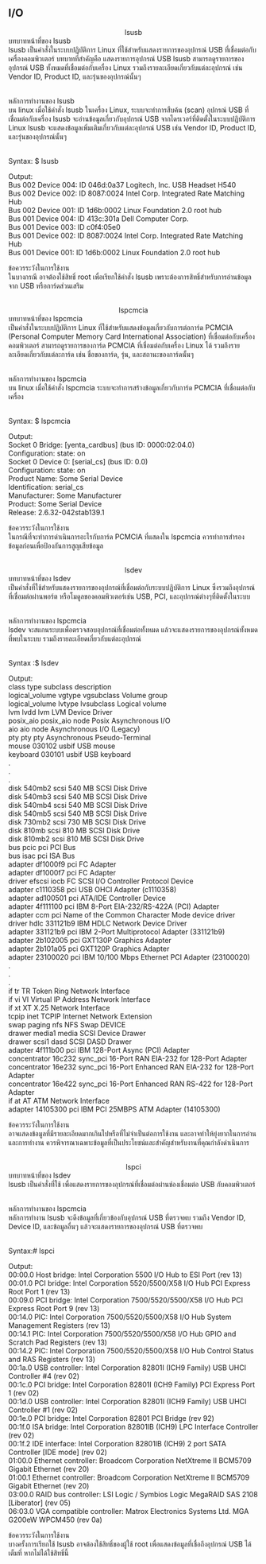 ## I/O
<div align="center"> lsusb
</div>
บทบาทหน้าที่ของ lsusb<br>
lsusb เป็นคำสั่งในระบบปฏิบัติการ Linux ที่ใช้สำหรับแสดงรายการของอุปกรณ์ USB ที่เชื่อมต่อกับเครื่องคอมพิวเตอร์ บทบาทที่สำคัญคือ
แสดงรายการอุปกรณ์ USB lsusb สามารถดูรายการของอุปกรณ์ USB ทั้งหมดที่เชื่อมต่อกับเครื่อง Linux รวมถึงรายละเอียดเกี่ยวกับแต่ละอุปกรณ์ เช่น Vendor ID, Product ID, และรุ่นของอุปกรณ์นั้นๆ<br><br>

หลักการทำงานของ lsusb<br>
บน linux เมื่อใช้คำสั่ง lsusb ในเครื่อง Linux, ระบบจะทำการสืบค้น (scan) อุปกรณ์ USB ที่เชื่อมต่อกับเครื่อง lsusb จะอ่านข้อมูลเกี่ยวกับอุปกรณ์ USB จากไดรเวอร์ที่ติดตั้งในระบบปฏิบัติการ Linux lsusb จะแสดงข้อมูลเพิ่มเติมเกี่ยวกับแต่ละอุปกรณ์ USB เช่น Vendor ID, Product ID, และรุ่นของอุปกรณ์นั้นๆ<br><br>

Syntax: $ lsusb <br>

Output:<br>
Bus 002 Device 004: ID 046d:0a37 Logitech, Inc. USB Headset H540<br>
Bus 002 Device 002: ID 8087:0024 Intel Corp. Integrated Rate Matching Hub<br>
Bus 002 Device 001: ID 1d6b:0002 Linux Foundation 2.0 root hub<br>
Bus 001 Device 004: ID 413c:301a Dell Computer Corp.<br>
Bus 001 Device 003: ID c0f4:05e0<br>
Bus 001 Device 002: ID 8087:0024 Intel Corp. Integrated Rate Matching Hub<br>
Bus 001 Device 001: ID 1d6b:0002 Linux Foundation 2.0 root hub<br>

ข้อควรระวังในการใช้งาน<br>
ในบางกรณี อาจต้องใช้สิทธิ์ root เพื่อเรียกใช้คำสั่ง lsusb เพราะต้องการสิทธิ์สำหรับการอ่านข้อมูลจาก USB หรือการ์ดส่วนเสริม <br><br>

<div align="center">  lspcmcia
</div>
บทบาทหน้าที่ของ lspcmcia<br>
เป็นคำสั่งในระบบปฏิบัติการ Linux ที่ใช้สำหรับแสดงข้อมูลเกี่ยวกับการต่อการ์ด PCMCIA (Personal Computer Memory Card International Association) ที่เชื่อมต่อกับเครื่องคอมพิวเตอร์ สามารถดูรายการของการ์ด PCMCIA ที่เชื่อมต่อกับเครื่อง Linux ได้ รวมถึงรายละเอียดเกี่ยวกับแต่ละการ์ด เช่น ชื่อของการ์ด, รุ่น, และสถานะของการ์ดนั้นๆ<br><br>

หลักการทำงานของ lspcmcia<br>
บน linux เมื่อใช้คำสั่ง lspcmcia ระบบจะทำการสร้างข้อมูลเกี่ยวกับการ์ด PCMCIA ที่เชื่อมต่อกับเครื่อง<br><br>

Syntax: $ lspcmcia <br>

Output:<br>
Socket 0 Bridge:        [yenta_cardbus]           (bus ID: 0000:02:04.0)<br>
Configuration:	 state: on<br>
Socket 0 Device 0:	[serial_cs]              (bus ID: 0.0)<br>
Configuration:	state: on<br>
Product Name:	Some Serial Device<br>
Identification:	serial_cs<br>
Manufacturer:	Some Manufacturer<br>
Product:	Some Serial Device<br>
Release:	2.6.32-042stab139.1<br>

ข้อควรระวังในการใช้งาน<br>
ในกรณีที่จะทำการดำเนินการอะไรกับการ์ด PCMCIA ที่แสดงใน lspcmcia ควรทำการสำรองข้อมูลก่อนเพื่อป้องกันการสูญเสียข้อมูล<br><br>

<div align="center">  lsdev
</div>
บทบาทหน้าที่ของ lsdev<br>
เป็นคำสั่งที่ใช้สำหรับแสดงรายการของอุปกรณ์ที่เชื่อมต่อกับระบบปฏิบัติการ Linux ซึ่งรวมถึงอุปกรณ์ที่เชื่อมต่อผ่านพอร์ต หรือโมดูลของคอมพิวเตอร์เช่น USB, PCI, และอุปกรณ์ต่างๆที่ติดตั้งในระบบ<br><br>

หลักการทำงานของ lspcmcia<br>
lsdev จะสแกนระบบเพื่อตรวจสอบอุปกรณ์ที่เชื่อมต่อทั้งหมด แล้วจะแสดงรายการของอุปกรณ์ทั้งหมดที่พบในระบบ รวมถึงรายละเอียดเกี่ยวกับแต่ละอุปกรณ์<br><br>

Syntax :$ lsdev<br>

Output:<br>
class          type           subclass   description<br>
logical_volume vgtype         vgsubclass Volume group<br>
logical_volume lvtype         lvsubclass Logical volume<br>
lvm            lvdd           lvm        LVM Device Driver<br>
posix_aio      posix_aio      node       Posix Asynchronous I/O<br>
aio            aio            node       Asynchronous I/O (Legacy)<br>
pty            pty            pty        Asynchronous Pseudo-Terminal<br>
mouse          030102         usbif      USB mouse<br>
keyboard       030101         usbif      USB keyboard<br>
.<br>
.<br>
.<br>
disk           540mb2         scsi       540 MB SCSI Disk Drive<br>
disk           540mb3         scsi       540 MB SCSI Disk Drive<br>
disk           540mb4         scsi       540 MB SCSI Disk Drive<br>
disk           540mb5         scsi       540 MB SCSI Disk Drive<br>
disk           730mb2         scsi       730 MB SCSI Disk Drive<br>
disk           810mb          scsi       810 MB SCSI Disk Drive<br>
disk           810mb2         scsi       810 MB SCSI Disk Drive<br>
bus            pcic           pci        PCI Bus<br>
bus            isac           pci        ISA Bus<br>
adapter        df1000f9       pci        FC Adapter<br>
adapter        df1000f7       pci        FC Adapter<br>
driver         efscsi         iocb       FC SCSI I/O Controller Protocol Device<br>
adapter        c1110358       pci        USB OHCI Adapter (c1110358)<br>
adapter        ad100501       pci        ATA/IDE Controller Device<br>
adapter        4f111100       pci        IBM 8-Port EIA-232/RS-422A (PCI) Adapter<br>
adapter        ccm            pci        Name of the Common Character Mode device driver<br>
driver         hdlc           331121b9   IBM HDLC Network Device Driver<br>
adapter        331121b9       pci        IBM 2-Port Multiprotocol Adapter (331121b9)<br>
adapter        2b102005       pci        GXT130P Graphics Adapter<br>
adapter        2b101a05       pci        GXT120P Graphics Adapter<br>
adapter        23100020       pci        IBM 10/100 Mbps Ethernet PCI Adapter (23100020)<br>
.<br>
.<br>
.<br>
if             tr             TR         Token Ring Network Interface<br>
if             vi             VI         Virtual IP Address Network Interface<br>
if             xt             XT         X.25 Network Interface<br>
tcpip          inet           TCPIP      Internet Network Extension<br>
swap           paging         nfs        NFS Swap DEVICE<br>
drawer         media1         media      SCSI Device Drawer<br>
drawer         scsi1          dasd       SCSI DASD Drawer<br>
adapter        4f111b00       pci        IBM 128-Port Async (PCI) Adapter<br>
concentrator   16c232         sync_pci   16-Port RAN EIA-232 for 128-Port Adapter<br>
concentrator   16e232         sync_pci   16-Port Enhanced RAN EIA-232 for 128-Port Adapter<br>
concentrator   16e422         sync_pci   16-Port Enhanced RAN RS-422 for 128-Port Adapter<br>
if             at             AT         ATM Network Interface<br>
adapter        14105300       pci        IBM PCI 25MBPS ATM Adapter (14105300)<br>

ข้อควรระวังในการใช้งาน<br>
อาจแสดงข้อมูลที่มีรายละเอียดมากเกินไปหรือที่ไม่จำเป็นต่อการใช้งาน และอาจทำให้ยุ่งยากในการอ่านและการทำงาน ควรพิจารณาเฉพาะข้อมูลที่เป็นประโยชน์และสำคัญสำหรับงานที่คุณกำลังดำเนินการ<br><br>

<div align="center">  lspci
</div>
บทบาทหน้าที่ของ lsdev<br>
lsusb เป็นคำสั่งที่ใช้ เพื่อแสดงรายการของอุปกรณ์ที่เชื่อมต่อผ่านช่องเชื่อมต่อ USB กับคอมพิวเตอร์<br><br>

หลักการทำงานของ lspcmcia<br>
หลักการทำงาน lsusb จะดึงข้อมูลที่เกี่ยวข้องกับอุปกรณ์ USB ที่ตรวจพบ รวมถึง Vendor ID, Device ID, และข้อมูลอื่นๆ แล้วจะแสดงรายการของอุปกรณ์ USB ที่ตรวจพบ
<br><br>

Syntax:# lspci<br>

Output:<br>
00:00.0 Host bridge: Intel Corporation 5500 I/O Hub to ESI Port (rev 13)<br>
00:01.0 PCI bridge: Intel Corporation 5520/5500/X58 I/O Hub PCI Express Root Port 1 (rev 13)<br>
00:09.0 PCI bridge: Intel Corporation 7500/5520/5500/X58 I/O Hub PCI Express Root Port 9 (rev 13)<br>
00:14.0 PIC: Intel Corporation 7500/5520/5500/X58 I/O Hub System Management Registers (rev 13)<br>
00:14.1 PIC: Intel Corporation 7500/5520/5500/X58 I/O Hub GPIO and Scratch Pad Registers (rev 13)<br>
00:14.2 PIC: Intel Corporation 7500/5520/5500/X58 I/O Hub Control Status and RAS Registers (rev 13)<br>
00:1a.0 USB controller: Intel Corporation 82801I (ICH9 Family) USB UHCI Controller #4 (rev 02)<br>
00:1c.0 PCI bridge: Intel Corporation 82801I (ICH9 Family) PCI Express Port 1 (rev 02)<br>
00:1d.0 USB controller: Intel Corporation 82801I (ICH9 Family) USB UHCI Controller #1 (rev 02)<br>
00:1e.0 PCI bridge: Intel Corporation 82801 PCI Bridge (rev 92)<br>
00:1f.0 ISA bridge: Intel Corporation 82801IB (ICH9) LPC Interface Controller (rev 02)<br>
00:1f.2 IDE interface: Intel Corporation 82801IB (ICH9) 2 port SATA Controller [IDE mode] (rev 02)<br>
01:00.0 Ethernet controller: Broadcom Corporation NetXtreme II BCM5709 Gigabit Ethernet (rev 20)<br>
01:00.1 Ethernet controller: Broadcom Corporation NetXtreme II BCM5709 Gigabit Ethernet (rev 20)<br>
03:00.0 RAID bus controller: LSI Logic / Symbios Logic MegaRAID SAS 2108 [Liberator] (rev 05)<br>
06:03.0 VGA compatible controller: Matrox Electronics Systems Ltd. MGA G200eW WPCM450 (rev 0a)<br>

ข้อควรระวังในการใช้งาน<br>
บางครั้งการเรียกใช้ lsusb อาจต้องใช้สิทธิ์ของผู้ใช้ root เพื่อแสดงข้อมูลที่เชื่อถึงอุปกรณ์ USB ได้เต็มที่ หากไม่ได้ใช้สิทธิ์นี้<br><br>

